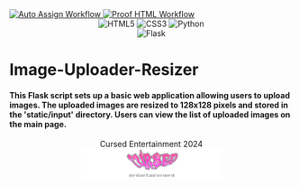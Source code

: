 <a href="https://github.com/CursedPrograms/Image-Uploader-Resizer/actions/workflows/auto-assign.yml">
    <img class="workflow-badge workflow-success" src="https://github.com/CursedPrograms/Image-Uploader-Resizer/actions/workflows/auto-assign.yml/badge.svg" alt="Auto Assign Workflow">
</a>

<a href="https://github.com/CursedPrograms/Image-Uploader-Resizer/actions/workflows/proof-html.yml">
    <img class="workflow-badge workflow-success" src="https://github.com/CursedPrograms/Image-Uploader-Resizer/actions/workflows/proof-html.yml/badge.svg" alt="Proof HTML Workflow">
</a>
<br>
<div align="center">
  <img alt="HTML5" src="https://img.shields.io/badge/html5%20-%23323330.svg?&style=for-the-badge&logo=html5&logoColor=white"/>
  <img alt="CSS3" src="https://img.shields.io/badge/css3%20-%23323330.svg?&style=for-the-badge&logo=css3&logoColor=white"/>
  <img alt="Python" src="https://img.shields.io/badge/python%20-%23323330.svg?&style=for-the-badge&logo=python&logoColor=white"/>
</div>
<div align="center">
   <img alt="Flask" src="https://img.shields.io/badge/flask%20-%23323330.svg?&style=for-the-badge&logo=flask&logoColor=white"/>
</div>

# Image-Uploader-Resizer

#### This Flask script sets up a basic web application allowing users to upload images. The uploaded images are resized to 128x128 pixels and stored in the 'static/input' directory. Users can view the list of uploaded images on the main page.
<div align="center">
Cursed Entertainment 2024
</div>
<div align="center">
<a href="https://github.com/CursedPrograms" target="_blank">
    <img src="https://github.com/CursedPrograms/cursedentertainment/raw/main/images/logos/logo-wide-grey.png"
        alt="CursedEntertainment Logo" style="width:250px;">
</a>
</div>
